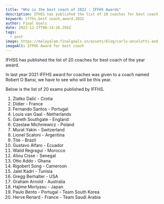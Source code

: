 ```yaml
---
title: "Who is the best coach of 2022 : IFFHS Awards"
description: IFHSS has published the list of 20 coaches for best coach of the year award.
keyword: iffhs,best coach,award,2022
author: Final Goals
date: 2022-12-27T08:14:16.256Z
tags:
  - post
image: https://malayalam.finalgoals.in/assets/blog/carlo-ancelotti-and-pep-guardiola.jpeg
imageAlt: IFFHS Award for best coach
---
```

IFHSS has published the list of 20 coaches for best coach of the year award.

In last year 2021 IFFHS award for coaches was given to a coach named Robert O Bansi, we have to see who will be this year.

Below is the list of 20 exams published by IFFHS.

1. Zlatko Dalić - Crotia
2. D﻿idier - France
3. F﻿ernando Santos - Portugal
4. L﻿ouis van Gaal - Netherlands
5. G﻿areth Southgate - England
6. C﻿zeslaw Michniewicz - Poland
7. M﻿urat Yakin - Switzerland
8. L﻿ionel Scaloni - Argentina
9. T﻿ite - Brazil
10. G﻿ustavo Alfaro - Ecuador
11. W﻿alid Regragui - Morocco
12. A﻿liou Cisse - Senegal
13. O﻿tto Addo - Ghana
14. R﻿igobert Song - Cameroon
15. J﻿alel Kadri - Tunisia
16. G﻿regg Berhalter - USA
17. G﻿raham Arnold - Australia
18. H﻿ajime Moriyasu - Japan
19. P﻿aulo Bento - Portugal - Team South Korea
20. H﻿erve Renard - France - Team Saudi Arabia